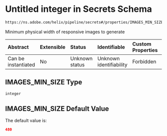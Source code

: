 # Untitled integer in Secrets Schema

```txt
https://ns.adobe.com/helix/pipeline/secrets#/properties/IMAGES_MIN_SIZE
```

Minimum physical width of responsive images to generate

| Abstract            | Extensible | Status         | Identifiable            | Custom Properties | Additional Properties | Access Restrictions | Defined In                                                         |
| :------------------ | :--------- | :------------- | :---------------------- | :---------------- | :-------------------- | :------------------ | :----------------------------------------------------------------- |
| Can be instantiated | No         | Unknown status | Unknown identifiability | Forbidden         | Allowed               | none                | [secrets.schema.json*](secrets.schema.json "open original schema") |

## IMAGES_MIN_SIZE Type

`integer`

## IMAGES_MIN_SIZE Default Value

The default value is:

```json
480
```
